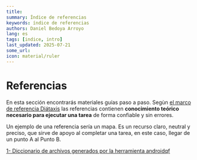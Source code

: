 ```yaml
---
title: 
summary: Índice de referencias 
keywords: índice de referencias
authors: Daniel Bedoya Arroyo
lang: es
tags: [indice, intro]
last_updated: 2025-07-21
some_url:
icon: material/ruler
---
```



# Referencias

En esta sección encontrarás materiales guías paso a paso. Segùn [el marco de referencia Diátaxis](https://diataxis.fr)  las referencias contienen **conocimiento teórico necesario para ejecutar una tarea** de forma confiable y sin errores. 

Un ejemplo de una referencia sería un mapa. Es un recurso claro, neutral y preciso, que sirve de apoyo al completar una tarea, en este caso, llegar de un punto A al Punto B.

[1- Diccionario de archivos generados por la herramienta androidqf](01-reference-diccionario-androidqf/01-reference-diccionario-androidqf.html)